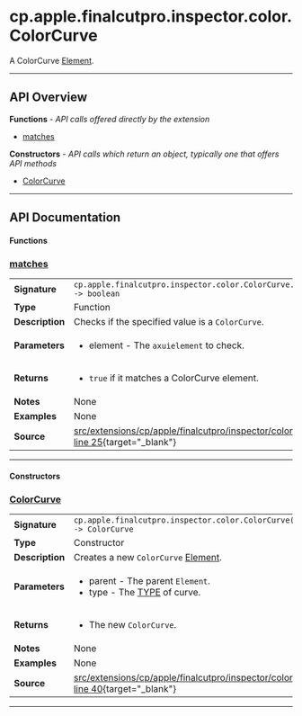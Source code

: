 # cp.apple.finalcutpro.inspector.color.ColorCurve

A ColorCurve [Element](cp.ui.Element.md).

---

## API Overview
**Functions** - _API calls offered directly by the extension_
 * [matches](#matches)

**Constructors** - _API calls which return an object, typically one that offers API methods_
 * [ColorCurve](#colorcurve)


---

## API Documentation

#### Functions


### [matches](#matches)

|                                             |                                                                                     |
| --------------------------------------------|-------------------------------------------------------------------------------------|
| **Signature**                               | `cp.apple.finalcutpro.inspector.color.ColorCurve.matches(element) -> boolean`                                                                    |
| **Type**                                    | Function                                                                     |
| **Description**                             | Checks if the specified value is a `ColorCurve`.                                                                     |
| **Parameters**                              | <ul><li>element       - The `axuielement` to check.</li></ul> |
| **Returns**                                 | <ul><li>`true` if it matches a ColorCurve element.</li></ul>          |
| **Notes**                                   | None |
| **Examples**                                | None |
| **Source**                                  | [src/extensions/cp/apple/finalcutpro/inspector/color/ColorCurve.lua line 25](https://github.com/CommandPost/CommandPost/blob/develop/src/extensions/cp/apple/finalcutpro/inspector/color/ColorCurve.lua#L25){target="_blank"} |

---

#### Constructors


### [ColorCurve](#colorcurve)

|                                             |                                                                                     |
| --------------------------------------------|-------------------------------------------------------------------------------------|
| **Signature**                               | `cp.apple.finalcutpro.inspector.color.ColorCurve(parent, type) -> ColorCurve`                                                                    |
| **Type**                                    | Constructor                                                                     |
| **Description**                             | Creates a new `ColorCurve` [Element](cp.ui.Element.md).                                                                     |
| **Parameters**                              | <ul><li>parent    - The parent `Element`.</li><li>type     - The [TYPE](#TYPE) of curve.</li></ul> |
| **Returns**                                 | <ul><li>The new `ColorCurve`.</li></ul>          |
| **Notes**                                   | None |
| **Examples**                                | None |
| **Source**                                  | [src/extensions/cp/apple/finalcutpro/inspector/color/ColorCurve.lua line 40](https://github.com/CommandPost/CommandPost/blob/develop/src/extensions/cp/apple/finalcutpro/inspector/color/ColorCurve.lua#L40){target="_blank"} |

---

